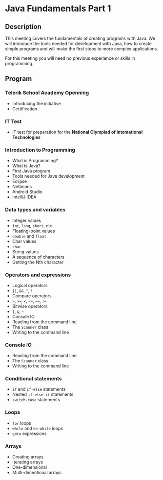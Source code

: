 # Java Fundamentals Part 1

##  Description

This meeting covers the fundamentals of creating programs with Java. We will introduce the tools needed for development with Java, how to create simple programs and will make the first steps to more complex applications.

For this meeting you will need no previous experience or skills in programming.

##  Program

###  Telerik School Academy Openning

*   Introducing the initiative
*   Certification

###  IT Test

*   IT test for preparation for the **National Olympiad of Intomational Technologies**

###  Introduction to Programming

*   What is Programming?
*   What is Java?
*   First Java program
*   Tools needed for Java development
  *   Eclipse
  *   Netbeans
  *   Android Studio
  *   IntelliJ IDEA

###  Data types and variables

*   Integer values
  *   `int`, `long`, `short`, etc...
*   Floating-point values
  *   `double` and `float`
*   Char values
  *   `char`
*   String values
  * A sequence of characters
  * Getting the Nth character

###  Operators and expressions

*   Logical operators
  *   `||`, `&&`, `^`, `!`
*   Compare operators
  *   `>`, `>=`, `<`, `<=`, `==`, `!=`
*   Bitwise operators
  *   `|`, `&`, `~`
*   Console IO
  *   Reading from the command line
  *   The `Scanner` class
*   Writing to the command line

###   Console IO

*   Reading from the command line
*   The `Scanner` class
*   Writing to the command line

###   Conditional statements

* `if` and `if-else` statements
* Nested `if-else-if` statements
* `switch-case` statements

###  Loops

*   `for` loops
*   `while` and `do-while` loops
*   `goto` expressions

###  Arrays

* Creating arrays
* Iterating arrays
* One-dimensional
* Multi-dimentional arrays
